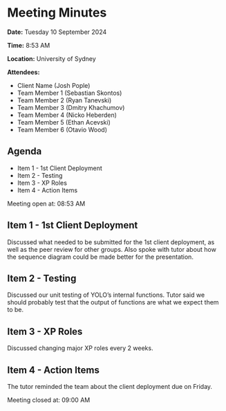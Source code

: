 # Meeting Minutes

**Date:** Tuesday 10 September 2024

**Time:** 8:53 AM

**Location:** University of Sydney

**Attendees:**

* Client Name (Josh Pople)
* Team Member 1 (Sebastian Skontos)
* Team Member 2 (Ryan Tanevski)
* Team Member 3 (Dmitry Khachumov)
* Team Member 4 (Nicko Heberden)
* Team Member 5 (Ethan Acevski)
* Team Member 6 (Otavio Wood)

## Agenda

* Item 1 - 1st Client Deployment
* Item 2 - Testing
* Item 3 - XP Roles
* Item 4 - Action Items

Meeting open at: 08:53 AM

## Item 1 - 1st Client Deployment

Discussed what needed to be submitted for the 1st client deployment, as well as the peer review for other groups. Also spoke with tutor about how the sequence diagram could be made better for the presentation.

## Item 2 - Testing

Discussed our unit testing of YOLO’s internal functions. Tutor said we should probably test that the output of functions are what we expect them to be.

## Item 3 - XP Roles

Discussed changing major XP roles every 2 weeks.

## Item 4 - Action Items

The tutor reminded the team about the client deployment due on Friday.


Meeting closed at:  09:00 AM
